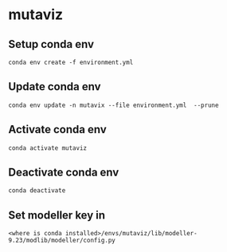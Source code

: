 # mutaviz

## Setup conda env
`conda env create -f environment.yml`

## Update conda env
`conda env update -n mutavix --file environment.yml  --prune`

## Activate conda env
`conda activate mutaviz`

## Deactivate conda env
`conda deactivate`

## Set modeller key in
`<where is conda installed>/envs/mutaviz/lib/modeller-9.23/modlib/modeller/config.py`